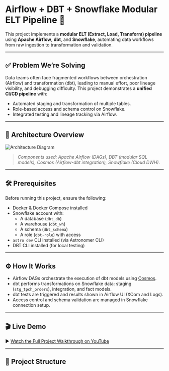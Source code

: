 # Airflow + DBT + Snowflake Modular ELT Pipeline 🚀

This project implements a **modular ELT (Extract, Load, Transform) pipeline** using **Apache Airflow**, **dbt**, and **Snowflake**, automating data workflows from raw ingestion to transformation and validation.

---

## ✅ Problem We’re Solving

Data teams often face fragmented workflows between orchestration (Airflow) and transformation (dbt), leading to manual effort, poor lineage visibility, and debugging difficulty. This project demonstrates a **unified CI/CD pipeline** with:

- Automated staging and transformation of multiple tables.
- Role-based access and schema control on Snowflake.
- Integrated testing and lineage tracking via Airflow.

---

## 📌 Architecture Overview

![Architecture Diagram](https://github.com/techwthjul/airflow-dbt-snowflake-pipeline/blob/main/architecture.png)

> *Components used: Apache Airflow (DAGs), DBT (modular SQL models), Cosmos (Airflow-dbt integration), Snowflake (Cloud DWH).*

---

## 🛠️ Prerequisites

Before running this project, ensure the following:

- Docker & Docker Compose installed
- Snowflake account with:
  - A database (`dbt_db`)
  - A warehouse (`dbt_wh`)
  - A schema (`dbt_schema`)
  - A role (`dbt-role`) with access
- `astro dev` CLI installed (via Astronomer CLI)
- DBT CLI installed (for local testing)

---

## ⚙️ How It Works

- Airflow DAGs orchestrate the execution of dbt models using [Cosmos](https://astronomer.github.io/astronomer-cosmos/).
- dbt performs transformations on Snowflake data: staging (`stg_tpch_orders`), integration, and fact models.
- dbt tests are triggered and results shown in Airflow UI (XCom and Logs).
- Access control and schema validation are managed in Snowflake connection setup.

---

## 🎬 Live Demo

▶️ [Watch the Full Project Walkthrough on YouTube](https://www.youtube.com/watch?v=your-demo-video-id)

---

## 📂 Project Structure

